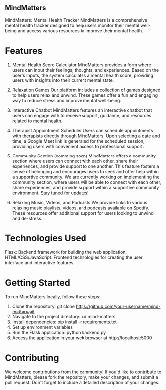## MindMatters
MindMatters: Mental Health Tracker
MindMatters is a comprehensive mental health tracker designed to help users monitor their mental well-being and access various resources to improve their mental health.

# Features
1. Mental Health Score Calculator
MindMatters provides a form where users can input their feelings, thoughts, and experiences. Based on the user's inputs, the system calculates a mental health score, providing users with insights into their current mental state.

2. Relaxation Games
Our platform includes a collection of games designed to help users relax and unwind. These games offer a fun and engaging way to reduce stress and improve mental well-being.

3. Interactive Chatbot
MindMatters features an interactive chatbot that users can engage with to receive support, guidance, and resources related to mental health.

4. Therapist Appointment Scheduler
Users can schedule appointments with therapists directly through MindMatters. Upon selecting a date and time, a Google Meet link is generated for the scheduled session, providing users with convenient access to professional support.

5. Community Section (comming soon)
MindMatters offers a community section where users can connect with each other, share their experiences, and provide support to one another. This feature fosters a sense of belonging and encourages users to seek and offer help within a supportive community. We are currently working on implementing the community section, where users will be able to connect with each other, share experiences, and provide support within a supportive community environment. Stay tuned for updates!

6. Relaxing Music, Videos, and Podcasts
We provide links to various relaxing music playlists, videos, and podcasts available on Spotify. These resources offer additional support for users looking to unwind and de-stress.

# Technologies Used
Flask: Backend framework for building the web application.
HTML/CSS/JavaScript: Frontend technologies for creating the user interface and interactive features.


# Getting Started
To run MindMatters locally, follow these steps:
1. Clone the repository: git clone https://github.com/your-username/mind-matters.git
2. Navigate to the project directory: cd mind-matters
3. Install dependencies: pip install -r requirements.txt
4. Set up environment variables
5. Run the Flask application: python backend.py
6. Access the application in your web browser at http://localhost:5000

# Contributing
We welcome contributions from the community! If you'd like to contribute to MindMatters, please fork the repository, make your changes, and submit a pull request. Don't forget to include a detailed description of your changes.
